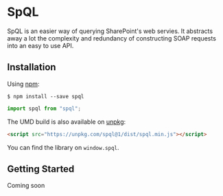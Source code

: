 # SpQL

SpQL is an easier way of querying SharePoint's web servies. It abstracts away a lot the complexity and redundancy of constructing SOAP requests into an easy to use API.

## Installation

Using [npm](https://www.npmjs.com/):

    $ npm install --save spql

```js
import spql from "spql";
```

The UMD build is also available on [unpkg](https://unpkg.com):

```html
<script src="https://unpkg.com/spql@1/dist/spql.min.js"></script>
```

You can find the library on `window.spql`.

## Getting Started

Coming soon
